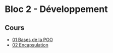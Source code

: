 # Bloc 2 - Développement

## Cours

- [01 Bases de la POO](pdf/jav_05.1_oop_01.pdf)
- [02 Encapsulation](pdf/jav_05.2_enc_01.pdf)
